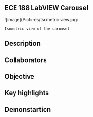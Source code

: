 ## ECE 188 LabVIEW Carousel

![image](Pictures/Isometric view.jpg)
```
Isometric view of the carousel
```



## Description


## Collaborators

## Objective


## Key highlights



## Demonstartion


